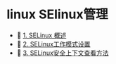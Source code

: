 # linux SElinux管理

- 📄 [1. SELinux 概述](linux%20SElinux管理/1.%20SELinux%20概述.md)
- 📄 [2. SELinux工作模式设置](linux%20SElinux管理/2.%20SELinux工作模式设置.md)
- 📄 [3. SELinux安全上下文查看方法](linux%20SElinux管理/3.%20SELinux安全上下文查看方法.md)

‍

